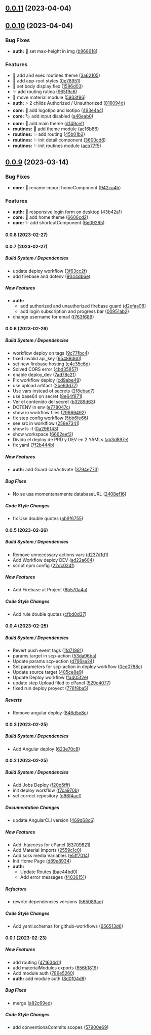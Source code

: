 ## [0.0.11](https://github.com/maurodviveros/fitness-trainer/compare/v0.0.10...v0.0.11) (2023-04-04)



## [0.0.10](https://github.com/maurodviveros/fitness-trainer/compare/v0.0.9...v0.0.10) (2023-04-04)


### Bug Fixes

* **auth:** :lipstick: set max-height in img ([b868618](https://github.com/maurodviveros/fitness-trainer/commit/b86861800aa094112ab4e817ff092a273a25443c))


### Features

* :lipstick: add and exec routines theme ([3a62105](https://github.com/maurodviveros/fitness-trainer/commit/3a62105b50b15c2f5d9486b74cb5b1a412f83995))
* :lipstick: add app-root styles ([0e78951](https://github.com/maurodviveros/fitness-trainer/commit/0e78951a777430a9f2eadf15a44b3e2f08ab58ba))
* :lipstick: set body display:flex ([1596d03](https://github.com/maurodviveros/fitness-trainer/commit/1596d030143457ef0c197289b20933de8905755a))
* :sparkles: add routing rutina ([965f9c6](https://github.com/maurodviveros/fitness-trainer/commit/965f9c627461be46cf5dfb4f0f57d3c571bcb3a2))
* :truck: move material module ([5933f96](https://github.com/maurodviveros/fitness-trainer/commit/5933f962eb2fc158235c2e6c6c38956b4cbf58ac))
* **auth:** :zap: 2 childs Authorized / Unauthorized ([816094d](https://github.com/maurodviveros/fitness-trainer/commit/816094dfdae2d6628a9887787790656bd5ccec2a))
* **core:** :bento: add logotipo and isotipo ([493e4a4](https://github.com/maurodviveros/fitness-trainer/commit/493e4a4491434ff3d9882f8ec8e47b6b2889882d))
* **core:** :label: add input disabled ([a46eab0](https://github.com/maurodviveros/fitness-trainer/commit/a46eab0d9447e486e9adaa4f4d67dd4aa1f1c36e))
* **core:** :lipstick: add main theme ([d149cef](https://github.com/maurodviveros/fitness-trainer/commit/d149ceffb52671720fef705483486f68e74d6ff2))
* **routines:** :lipstick: add theme module ([ac16b86](https://github.com/maurodviveros/fitness-trainer/commit/ac16b8678ba9e1dc53dd8880758ec7cc1320c211))
* **routines:** :sparkles: add routing ([45b01b2](https://github.com/maurodviveros/fitness-trainer/commit/45b01b2ac9811eb143ca9c76637f6ed126cae6b1))
* **routines:** :sparkles: init detail component ([3600cd6](https://github.com/maurodviveros/fitness-trainer/commit/3600cd6833a76b04bbc24fb3320521832147f223))
* **routines:** :sparkles: init routines module ([acb77f5](https://github.com/maurodviveros/fitness-trainer/commit/acb77f5ddc05f0b0d4b400d80847912558fda01f))



## [0.0.9](https://github.com/maurodviveros/fitness-trainer/compare/v0.0.8...v0.0.9) (2023-03-14)


### Bug Fixes

* **core:** :truck: rename import homeComponent ([942ca4b](https://github.com/maurodviveros/fitness-trainer/commit/942ca4b0c4f5e96887ccb0fe50a17b4dcbd326a8))


### Features

* **auth:** :iphone: responsive login form on desktop ([43b42a1](https://github.com/maurodviveros/fitness-trainer/commit/43b42a16726382b1a6db353eda73ca42e7c5ea64))
* **core:** :lipstick: add home theme ([6606cd2](https://github.com/maurodviveros/fitness-trainer/commit/6606cd2bebd19e317930c1b07c5678db8b991b69))
* **core:** :sparkles: add shortcutComponent ([6e09285](https://github.com/maurodviveros/fitness-trainer/commit/6e0928567a9a0e557dae4ac31b1bf57ce11aff17))



#### 0.0.8 (2023-02-27)

#### 0.0.7 (2023-02-27)

##### Build System / Dependencies

*  update deploy workflow ([3f63cc2f](https://github.com/maurodviveros/fitness-trainer/commit/3f63cc2f79f4379ea9a9e7204bcef1ebae2cd6d6))
*  add firebase and dotenv ([9044db6e](https://github.com/maurodviveros/fitness-trainer/commit/9044db6e0a5ad4fe4b2a2a91c55e58542baccf0b))

##### New Features

* **auth:**
  *  add authorized and unauthorized firebase guard ([d2efaa08](https://github.com/maurodviveros/fitness-trainer/commit/d2efaa08ebcbb2213d5ef56e636208593b7ce87d))
  *  add login subscription and progress bar ([00951ab2](https://github.com/maurodviveros/fitness-trainer/commit/00951ab20b13a8326983157153f4838a4b2188a5))
*  change username for email ([f763f689](https://github.com/maurodviveros/fitness-trainer/commit/f763f6894d8283ed3859d906288e8da9d5f0fa49))

#### 0.0.6 (2023-02-26)

##### Build System / Dependencies

*  workflow deploy on tags ([9c77fbc4](https://github.com/maurodviveros/fitness-trainer/commit/9c77fbc4d4a25bde6f5026b75ed6ec49af7e71f8))
*  fixed invalid api_key ([95488d60](https://github.com/maurodviveros/fitness-trainer/commit/95488d60484b5c40a6843fabd699b7d4fa8c8f8a))
*  set new firebase hosting ([c4c35c6d](https://github.com/maurodviveros/fitness-trainer/commit/c4c35c6ddc0beb7197919fdf35fb332105e859a3))
*  Solved CORS error ([4bd35857](https://github.com/maurodviveros/fitness-trainer/commit/4bd358575c242893675b469f14bbc7e9987e7c25))
*  enable deploy_dev ([7ad78c21](https://github.com/maurodviveros/fitness-trainer/commit/7ad78c2102f0852b727a12455c85ea455eb14978))
*  Fix workflow deploy ([cd9ebe49](https://github.com/maurodviveros/fitness-trainer/commit/cd9ebe4949ec30caa16b74eefe471b09be77188c))
*  use upload artifact ([2be93d77](https://github.com/maurodviveros/fitness-trainer/commit/2be93d77bbf947b623cb0ca1754825be9b21eda1))
*  Use vars instead of secrets ([2f8ebad7](https://github.com/maurodviveros/fitness-trainer/commit/2f8ebad78234fd9506c90fe9927807e63ed2cd25))
*  use base64 on secret ([8e64f871](https://github.com/maurodviveros/fitness-trainer/commit/8e64f8718e41c485dc3e60d25a03bc81fb302581))
*  Ver el contenido del secret ([b3289d63](https://github.com/maurodviveros/fitness-trainer/commit/b3289d6319ecac44470c0fa766ba19a6a0b91fc9))
*  DOTENV in env ([e778047c](https://github.com/maurodviveros/fitness-trainer/commit/e778047cc8d60b082db0cad966ea884afac46967))
*  show in workflow files ([29966492](https://github.com/maurodviveros/fitness-trainer/commit/29966492dc829989100b953ff23170513c51dcb8))
*  fix step config workflow ([5bb6fe66](https://github.com/maurodviveros/fitness-trainer/commit/5bb6fe661347eaac43cdda92b951496343e07c20))
*  see src in worklflow ([258e7341](https://github.com/maurodviveros/fitness-trainer/commit/258e73416e27c034feef3277058ce2b9f1efb59a))
*  show ls -l ([0a296143](https://github.com/maurodviveros/fitness-trainer/commit/0a296143f46adda76c0efa91e49f77249c7bdaf8))
*  show workspace ([6662eef2](https://github.com/maurodviveros/fitness-trainer/commit/6662eef2090a1ca241656115e38b2b914147b97c))
*  Divido el deploy de PRD y DEV en 2 YAMLs ([ab3d897e](https://github.com/maurodviveros/fitness-trainer/commit/ab3d897e28d99037ed40d72c919f3714335c9598))
*  fix yaml ([7f2b444b](https://github.com/maurodviveros/fitness-trainer/commit/7f2b444b3d46ee41fc1c41b48f6728e0061449d8))

##### New Features

* **auth:**  add Guard canActivate ([3794e773](https://github.com/maurodviveros/fitness-trainer/commit/3794e77353104d9c29f53b4082509f07b9715dd8))

##### Bug Fixes

*  No se usa momentanamente databaseURL ([2408ef16](https://github.com/maurodviveros/fitness-trainer/commit/2408ef16ac19bae0a952f828e33d11aa9e732f31))

##### Code Style Changes

*  fix Use double quotes ([ab9f6755](https://github.com/maurodviveros/fitness-trainer/commit/ab9f6755e875c68911d77032b6021dbe05793642))

#### 0.0.5 (2023-02-26)

##### Build System / Dependencies

*  Remove unnecessary actions vars ([d237d1d1](https://github.com/maurodviveros/fitness-trainer/commit/d237d1d16bdc87e40c8e3a66d40065a7cf49f869))
*  Add Workflow deploy DEV ([ad22a604](https://github.com/maurodviveros/fitness-trainer/commit/ad22a604f595b9e7798825f6cb0f3e057c41a82e))
*  script npm config ([22dc024f](https://github.com/maurodviveros/fitness-trainer/commit/22dc024fc28bf44ae61fc9bfe008865dada93074))

##### New Features

*  Add Firebase at Project ([6b570a4a](https://github.com/maurodviveros/fitness-trainer/commit/6b570a4abb175b82252010f081b60c086f9d5cdb))

##### Code Style Changes

*  Add rule double quotes ([cfbd0d37](https://github.com/maurodviveros/fitness-trainer/commit/cfbd0d37b8312e9014c34715fa75f7ea55227434))

#### 0.0.4 (2023-02-25)

##### Build System / Dependencies

*  Revert push event tags ([1fd71981](https://github.com/maurodviveros/fitness-trainer/commit/1fd71981082a342d006964d3a2106f68e8b4b641))
*  params target in  scp-action ([53da96ba](https://github.com/maurodviveros/fitness-trainer/commit/53da96bac009534e0b1c00cd6b71e55a584cee03))
*  Update params scp-action ([d796aa24](https://github.com/maurodviveros/fitness-trainer/commit/d796aa246c9547df8a86f64dc40f1caf0b1b5963))
*  Set parameters for scp-action in deploy workflow ([0ed0788c](https://github.com/maurodviveros/fitness-trainer/commit/0ed0788c7b6ec6e969035040b91f6db8ad17c36a))
*  Update source target ([405ce8e9](https://github.com/maurodviveros/fitness-trainer/commit/405ce8e92c8dee09d1120a68377470d30d6cffb4))
*  Update Deploy workflow ([fa405f2e](https://github.com/maurodviveros/fitness-trainer/commit/fa405f2efed52ba4ffa4400d190b49b011658072))
*  update step Upload filed to cPanel ([529c4077](https://github.com/maurodviveros/fitness-trainer/commit/529c4077997dc26dcc9a1d6469e9770b943387ee))
*  fixed run deploy proyect ([776f8ba5](https://github.com/maurodviveros/fitness-trainer/commit/776f8ba55715b5c6fda2d267640a76bdb575cef4))

##### Reverts

*  Remove angular deploy ([846d5e8c](https://github.com/maurodviveros/fitness-trainer/commit/846d5e8cae6d37f512e4282c7eec51ce33e720f6))

#### 0.0.3 (2023-02-25)

##### Build System / Dependencies

*  Add Angular deploy ([623e70c8](https://github.com/maurodviveros/fitness-trainer/commit/623e70c8ed9aa33cbb4d305ccedac01acaaafdd2))

#### 0.0.2 (2023-02-25)

##### Build System / Dependencies

*  Add Jobs Deploy ([f20d5fff](https://github.com/maurodviveros/fitness-trainer/commit/f20d5fff1ecdc789d4a57d65da44e214b24b388c))
*  init deploy workflow ([f7ca970b](https://github.com/maurodviveros/fitness-trainer/commit/f7ca970b28c7b1e5d9f5837f73d8cee145d62d2e))
*  set correct repository ([d66f4acf](https://github.com/maurodviveros/fitness-trainer/commit/d66f4acfdfa3c9a16a5e85fc8b03e1f013aa8ae9))

##### Documentation Changes

*  update AngularCLI version ([469d68c6](https://github.com/maurodviveros/fitness-trainer/commit/469d68c6f89259edf1e18c97c634d12dc1a7a4a9))

##### New Features

*  Add .htaccess for cPanel ([63709821](https://github.com/maurodviveros/fitness-trainer/commit/63709821eddebe6b84318a73d1f28ec61bd4eeb4))
*  Add Material Imports ([2559c1c0](https://github.com/maurodviveros/fitness-trainer/commit/2559c1c04844ada5c8eb2392449ff1b48e8fb4cd))
*  Add scss media Variables ([e5ff7014](https://github.com/maurodviveros/fitness-trainer/commit/e5ff7014b4eb01d05750831509ad34c5eae2ad87))
*  Init Home Page ([d89e8934](https://github.com/maurodviveros/fitness-trainer/commit/d89e8934f82561788da64a051f1d2b52c67c0291))
* **auth:**
  *  Update Routes ([bac44bd0](https://github.com/maurodviveros/fitness-trainer/commit/bac44bd0b283895b88a5476a783c0154872886ff))
  *  Add error messages ([f4036151](https://github.com/maurodviveros/fitness-trainer/commit/f40361511b097a79157164057c5f39f8d5c87e77))

##### Refactors

*  rewrite dependencies versions ([565089ad](https://github.com/maurodviveros/fitness-trainer/commit/565089adfd34830837b6cc10deb8f77878024776))

##### Code Style Changes

*  Add yaml.schemas for github-workflows ([656513d6](https://github.com/maurodviveros/fitness-trainer/commit/656513d6ea1efb1808e75d33c3d5eabdef44bc13))

#### 0.0.1 (2023-02-23)

##### New Features

*  add routing ([471634d1](https://github.com/maurodviveros/Portfolio/commit/471634d12f0b835449ddbafdf5b0112c203374a1))
*  add materialModules exports ([656b1819](https://github.com/maurodviveros/Portfolio/commit/656b1819921a7438c5a412bff1816dc47d51dd1f))
*  Add module auth ([786e5260](https://github.com/maurodviveros/Portfolio/commit/786e5260fe47edfc595c1904e06b223bc517953a))
* **auth:**  add module auth ([8d0f04d8](https://github.com/maurodviveros/Portfolio/commit/8d0f04d8d7c6475bf75913a66f9e79e7f82f10f6))

##### Bug Fixes

*  merge ([a82c69ed](https://github.com/maurodviveros/Portfolio/commit/a82c69edfdd10c1200a0f466be9eb0213c50e87e))

##### Code Style Changes

*  add conventionaCommits scopes ([57900e69](https://github.com/maurodviveros/Portfolio/commit/57900e69d3b4614d25347e7b3f349cf66af21d75))

